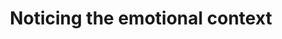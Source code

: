 ---
area: Communication Skills, calgary-cambridge-model
category: 15 - Calgary Cambridge Workshop
title: Noticing the emotional context
description: Noticing the emotional context
audio: /assets/audio/15 - Calgary Cambridge Workshop - 15 Noticing the emotional context. Malcolm Thomas - MQ.mp3
article: 
www: 
keywords: Calgary, Cambridge, Model
youtube: 
soundcloud: 
---